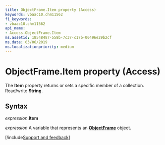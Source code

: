 ```yaml
---
title: ObjectFrame.Item property (Access)
keywords: vbaac10.chm11562
f1_keywords:
- vbaac10.chm11562
api_name:
- Access.ObjectFrame.Item
ms.assetid: 18548487-558b-7c37-c17b-00496e29b2cf
ms.date: 03/06/2019
ms.localizationpriority: medium
---
```



# ObjectFrame.Item property (Access)

The **Item** property returns or sets a specific member of a collection. Read/write **String**.


## Syntax

_expression_.**Item**

_expression_ A variable that represents an **[ObjectFrame](Access.ObjectFrame.md)** object.




[!include[Support and feedback](~/includes/feedback-boilerplate.md)]